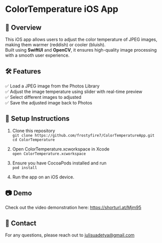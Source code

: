 # ColorTemperature iOS App

## 📌 Overview  
This iOS app allows users to adjust the color temperature of JPEG images, making them warmer (reddish) or cooler (bluish).  
Built using **SwiftUI** and **OpenCV**, it ensures high-quality image processing with a smooth user experience.  

## 🛠  Features  
✅ Load a JPEG image from the Photos Library  
✅ Adjust the image temperature using slider with real-time preview  
✅ Select different images to adjusted  
✅ Save the adjusted image back to Photos  

## 🚀 Setup Instructions  
1. Clone this repository  
```git clone https://github.com/frostyfire7/ColorTemperatureApp.git```  
```cd ColorTemperature```

2. Open ColorTemperature.xcworkspace in Xcode  
```open ColorTemperature.xcworkspace```

3. Ensure you have CocoaPods installed and run  
```pod install```

4. Run the app on an iOS device.

## 📷 Demo
Check out the video demonstration here: https://shorturl.at/Mjm95

## 📩 Contact
For any questions, please reach out to julisuadetya@gmail.com
